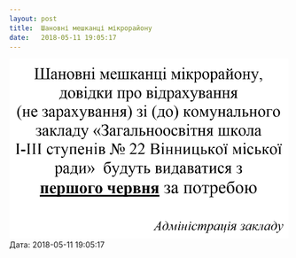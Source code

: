 ```yaml
---
layout: post
title:  Шановні мешканці мікрорайону
date:   2018-05-11 19:05:17
---
```

![](/assets/tiger-1526054699.png)  
Дата: 2018-05-11 19:05:17